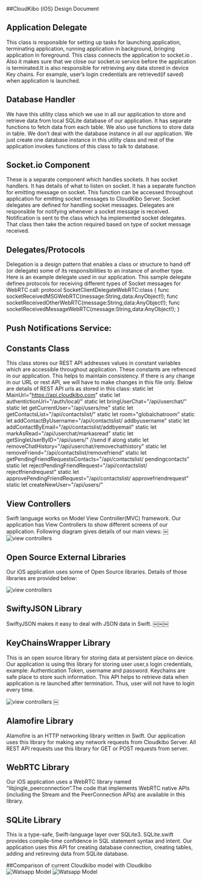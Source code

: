 ##CloudKibo (iOS) Design Document
## Application Delegate
This class is responsible for setting up tasks for launching application, terminating application, running application in background, bringing application in foreground. This class connects the application to socket.io . Also it makes sure that we close our socket.io service before the application is terminated.It is also responsible for retrieving any data stored in device Key chains. For example, user’s login credentials are retrieved(if saved) when application is launched.
## Database Handler
We have this utility class which we use in all our application to store and retrieve data from local SQLite database of our application. It has separate functions to fetch data from each table. We also use functions to store data in table. We don’t deal with the database instance in all our application. We just create one database instance in this utility class and rest of the application invokes functions of this class to talk to database.
## Socket.io Component
These is a separate component which handles sockets. It has socket handlers. It has details of what to listen on socket. It has a separate function for emitting message on socket. This
function can be accessed throughout application for emitting socket messages to CloudKibo Server. Socket delegates are defined for handling socket messages. Delegates are responsible for notifying whenever a socket message is received. Notification is sent to the class which ha implemented socket delegates. That class then take the action required based on type of socket message received.
## Delegates/Protocols
Delegation is a design pattern that enables a class or structure to hand off (or delegate) some of its responsibilities to an instance of another type.
Here is an example delegate used in our application. This sample delegate defines protocols for receiving different types of Socket messages for WebRTC call:
protocol SocketClientDelegateWebRTC:class
{
func socketReceivedMSGWebRTC(message:String,data:AnyObject!);
func socketReceivedOtherWebRTC(message:String,data:AnyObject!);
func
socketReceivedMessageWebRTC(message:String,data:AnyObject!);
}
## Push Notifications Service:
## Constants Class
This class stores our REST API addresses values in constant variables which are accessible throughout application. These
constants are refrenced in our application. This helps to maintain consistency. If there is any change in our URL or rest API, we will have to make changes in this file only. Below are details of REST API urls as stored in this class:
static let MainUrl="https://api.cloudkibo.com"
static let authentictionUrl="/auth/local/"
static let bringUserChat="/api/userchat/"
static let getCurrentUser="/api/users/me"
static let getContactsList="/api/contactslist/"
static let room="globalchatroom"
static let addContactByUsername="/api/contactslist/ addbyusername"
static let addContactByEmail="/api/contactslist/addbyemail"
static let markAsRead="/api/userchat/markasread"
static let getSingleUserByID="/api/users/" //send if along
static let removeChatHistory="/api/userchat/removechathistory"
static let removeFriend="/api/contactslist/removefriend"
static let getPendingFriendRequestsContacts="/api/contactslist/ pendingcontacts"
static let rejectPendingFriendRequest="/api/contactslist/ rejectfriendrequest"
static let approvePendingFriendRequest="/api/contactslist/ approvefriendrequest"
static let createNewUser="/api/users/"
## View Controllers
Swift language works on Model View Controller(MVC) framework. Our application has View Controllers to show different screens of our application. Following diagram gives details of our main views:
￼
![view controllers](viewcontrollers.png)

## Open Source External Libraries
Our iOS application uses some of Open Source libraries. Details of those libraries are provided below:

![view controllers](libraries.png)

## SwiftyJSON Library
SwiftyJSON makes it easy to deal with JSON data in Swift.
￼￼￼
## KeyChainsWrapper Library
This is an open source library for storing data at persistent place on device. Our application is using this library for storing user user,s login credentials, example: Authentication Token, username and password. Keychains are safe place to store such information. This API helps to retrieve data when application is re launched after termination. Thus, user will not have to login every time.

![view controllers](auth.png)
￼
## Alamofire Library
Alamofire is an HTTP networking library written in Swift. Our application uses this library for making any network requests from Cloudkibo Server. All REST API requests use this library for GET or POST requests from server.
## WebRTC Library
Our iOS application uses a WebRTC library named “libjingle_peerconnection”.The code that implements WebRTC native APIs (including the Stream and the PeerConnection APIs) are available in this library.
## SQLite Library
This is a type-safe, Swift-language layer over SQLite3. SQLite.swift provides compile-time confidence in SQL statement syntax and intent. Our application uses this API for creating database connection, creating tables, adding and retireving data from SQLite database.

##Comparison of current Cloudkibo model with Cloudkibo
![Watsapp Model](watsapp.png)
![Watsapp Model](cloudkibo.png)
